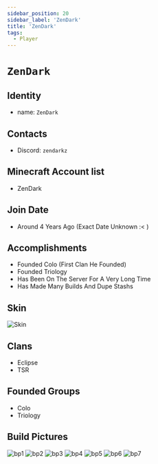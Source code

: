 ```yaml
---
sidebar_position: 20
sidebar_label: 'ZenDark'
title: 'ZenDark'
tags:
  - Player
---
```


# `ZenDark`

## Identity
* name: `ZenDark` 

## Contacts
* Discord: `zendarkz`

## Minecraft Account list
* ZenDark

## Join Date
* Around 4 Years Ago (Exact Date Unknown :< )

## Accomplishments
* Founded Colo (First Clan He Founded)
* Founded Triology
* Has Been On The Server For A Very Long Time
* Has Made Many Builds And Dupe Stashs 

## Skin
![Skin](https://s.namemc.com/3d/skin/body.png?id=f9a71ba256f0b487&model=classic&width=256&height=256)

## Clans 
* Eclipse 
* TSR


## Founded Groups
* Colo
* Triology

## Build Pictures
![bp1](https://cdn.discordapp.com/attachments/1353428438551363738/1369490330893684827/2025-01-11_11.30.31.png?ex=681c0cc2&is=681abb42&hm=10bd2eac3020875d2f2e176ec356f70d641f4d4f8dc509250dabb9ab54fe0732&)
![bp2](https://cdn.discordapp.com/attachments/1353428438551363738/1369490382492012614/2025-01-03_22.08.22.png?ex=681c0ccf&is=681abb4f&hm=f92153c33d72d129c367dfe7131802f6c639062dda394271c5e489798bfb4922&)
![bp3](https://cdn.discordapp.com/attachments/1353428438551363738/1369490524188184646/2025-01-16_13.54.29.png?ex=681c0cf0&is=681abb70&hm=ab1debdb7a0a8ad55bd7f67e45ef9ae4b7e64533799c094b3fe037f11334e941&)
![bp4](https://cdn.discordapp.com/attachments/1353428438551363738/1369490557256073216/2025-01-15_21.30.38.png?ex=681c0cf8&is=681abb78&hm=6d90b6fe46b7b4317a0bc44643c28acbba0aaab0025e55891b7080d309fa3134&)
![bp5](https://cdn.discordapp.com/attachments/1353428438551363738/1369495152468688908/2025-05-07_07.33.38.png?ex=681c1140&is=681abfc0&hm=82ac5ef6c257261bb9c00c71ad4a6142704e4613f9fd25947ed7ea0ec423ca5c&)
![bp6](https://cdn.discordapp.com/attachments/1353428438551363738/1369491136003047445/2025-03-25_08.05.15.png?ex=681c0d82&is=681abc02&hm=3088266c95154008f1187f2e86d1f94667bb8d0e40f22ab6970c354c9f0b1738&)
![bp7](https://cdn.discordapp.com/attachments/1353428438551363738/1369498577168236638/2025-05-07_07.47.51.png?ex=681c1470&is=681ac2f0&hm=847647788eb5a2e3b79b88791fd5022066429f822cfc494da834470d2d9bf02a&)
